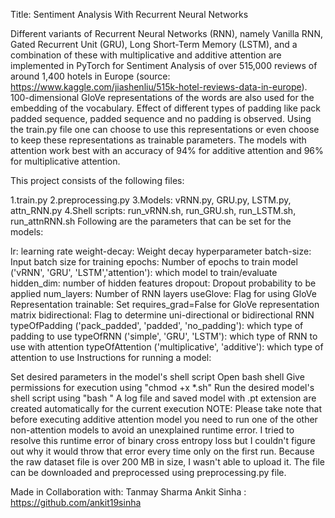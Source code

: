 Title: Sentiment Analysis With Recurrent Neural Networks

Different variants of Recurrent Neural Networks (RNN), namely Vanilla RNN, Gated Recurrent Unit (GRU), Long Short-Term Memory (LSTM), and a combination of these with multiplicative and additive attention are implemented in PyTorch for Sentiment Analysis of over 515,000 reviews of around 1,400 hotels in Europe (source: https://www.kaggle.com/jiashenliu/515k-hotel-reviews-data-in-europe). 100-dimensional GloVe representations of the words are also used for the embedding of the vocabulary. Effect of different types of padding like pack padded sequence, padded sequence and no padding is observed. Using the train.py file one can choose to use this representations or even choose to keep these representations as trainable parameters. The models with attention work best with an accuracy of 94% for additive attention and 96% for multiplicative attention.

This project consists of the following files:

1.train.py
2.preprocessing.py
3.Models: vRNN.py, GRU.py, LSTM.py, attn_RNN.py
4.Shell scripts: run_vRNN.sh, run_GRU.sh, run_LSTM.sh, run_attnRNN.sh
Following are the parameters that can be set for the models:

lr: learning rate
weight-decay: Weight decay hyperparameter
batch-size: Input batch size for training
epochs: Number of epochs to train
model ('vRNN', 'GRU', 'LSTM','attention'): which model to train/evaluate
hidden_dim: number of hidden features
dropout: Dropout probability to be applied
num_layers: Number of RNN layers
useGlove: Flag for using GloVe Representation
trainable: Set requires_grad=False for GloVe representation matrix
bidirectional: Flag to determine uni-directional or bidirectional RNN
typeOfPadding ('pack_padded', 'padded', 'no_padding'): which type of padding to use
typeOfRNN ('simple', 'GRU', 'LSTM'): which type of RNN to use with attention
typeOfAttention ('multiplicative', 'additive'): which type of attention to use
Instructions for running a model:

Set desired parameters in the model's shell script
Open bash shell
Give permissions for execution using "chmod +x *.sh"
Run the desired model's shell script using "bash "
A log file and saved model with .pt extension are created automatically for the current execution
NOTE: Please take note that before executing additive attention model you need to run one of the other non-attention models to avoid an unexplained runtime error. I tried to resolve this runtime error of binary cross entropy loss but I couldn't figure out why it would throw that error every time only on the first run. Because the raw dataset file is over 200 MB in size, I wasn't able to upload it. The file can be downloaded and preprocessed using preprocessing.py file.







Made in Collaboration with:
Tanmay Sharma
Ankit Sinha : https://github.com/ankit19sinha


